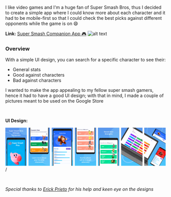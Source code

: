 [category]: <> (side projects)
[date]: <> (2022/05/25)
[title]: <> (Super Smash Companion)
[color]: <> (green)

I like video games and I'm a huge fan of Super Smash Bros, thus I decided to create a simple app where I could know more about each character and it had to be mobile-first so that I could check the best picks against different opponents while the game is on 😄

**Link:**
[Super Smash Companion App 🎮](https://supersmashhelper.surge.sh) ![alt text](https://q-static.ninox.com/images/redesign-2020/icon-link.svg "SSBU")
&nbsp;

### Overview

With a simple UI design, you can search for a specific character to see their:

- General stats
- Good against characters
- Bad against characters

I wanted to make the app appealing to my fellow super smash gamers, hence it had to have a good UI design; with that in mind, I made a couple of pictures meant to be used on the Google Store

&nbsp;

**UI Design:**
&nbsp;

![Google Store](https://raw.githubusercontent.com/Danielratmiroff/myblog/master/images/ssbu/all.jpg)/

&nbsp;

_Special thanks to [Erick Prieto](https://de.linkedin.com/in/erick-prieto-35aab5215) for his help and keen eye on the designs_
